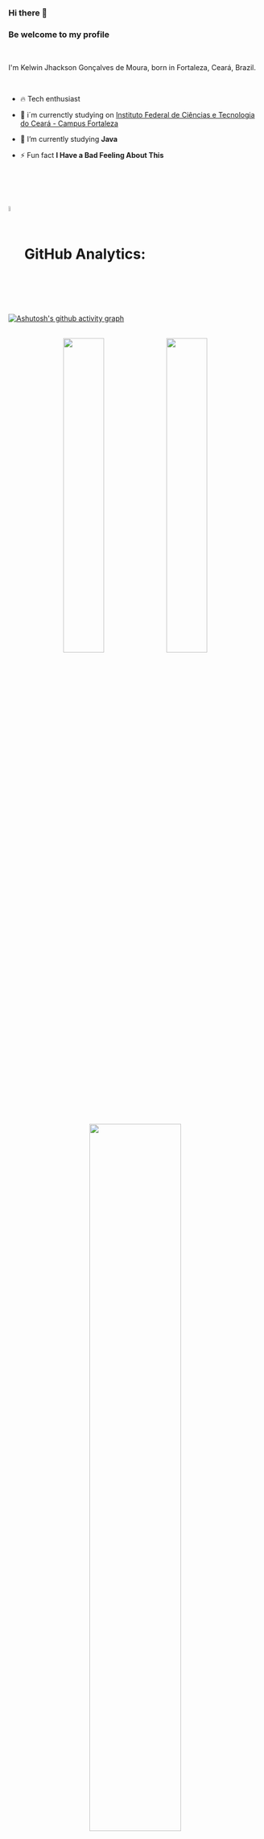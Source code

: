 ### Hi there 👋
### Be welcome to my profile

<br/>

<p>
     I'm Kelwin Jhackson Gonçalves de Moura, born in Fortaleza,
     Ceará, Brazil.
</p>

<br/>

- 🔥  Tech enthusiast
  
- 🔭 i´m currenctly studying on [Instituto Federal de Ciências e Tecnologia do Ceará - Campus Fortaleza](https://ifce.edu.br/fortaleza)

- 🔭 I’m currently studying **Java**

- ⚡ Fun fact **I Have a Bad Feeling About This**

<br/>

<br/>

# <img width=5% align="center" src="https://cdn-icons-png.flaticon.com/512/25/25231.png" />       GitHub Analytics:


[![Ashutosh's github activity graph](https://github-readme-activity-graph.vercel.app/graph?username=Kelwinkxps13&bg_color=0d1117&color=0000FF&line=00BFFF&point=000080&area=true&hide_border=true)](https://github.com/ashutosh00710/github-readme-activity-graph)

<br/>

<div align="center">  
  <img width=40% align="center" src="http://github-profile-summary-cards.vercel.app/api/cards/stats?username=Kelwinkxps13&theme=dark" />
  <img width=40% align="center" src="http://github-profile-summary-cards.vercel.app/api/cards/repos-per-language?username=Kelwinkxps13&theme=dark"/>
  <img width=60% align="center" src="https://streak-stats.demolab.com?user=Kelwinkxps13&theme=dark&hide_border=true" />
</div>

<br/>

<div align="center"> 
	<a href="https://instagram.com/Kelwinkxps13" target="_blank"><img src="https://img.shields.io/badge/-Instagram-%23E4405F?style=for-the-badge&logo=instagram&logoColor=white"</a>
	<a href = "mailto:Kelwinjhacksonx13@gmail.com"> <img src="https://img.shields.io/badge/-Gmail-%23333?style=for-the-badge&logo=gmail&logoColor=white" target="_blank"></a>
	<a href = "https://www.facebook.com/kelwin.jhackson"> <img src="https://img.shields.io/badge/Facebook-1877F2?style=for-the-badge&logo=facebook&logoColor=white" target="_blank"></a>
 </div>

<br/>

 # 💻 Tech Stack:
<div>
  
  <img height="50" src="https://cdn.jsdelivr.net/gh/devicons/devicon/icons/javascript/javascript-plain.svg" />
  <img height="50" src="https://cdn.jsdelivr.net/gh/devicons/devicon/icons/java/java-original-wordmark.svg" />
  <img height="50" src="https://cdn.jsdelivr.net/gh/devicons/devicon/icons/python/python-original.svg" />
      
</div>
